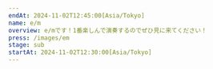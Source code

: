 ```yaml
---
endAt: 2024-11-02T12:45:00[Asia/Tokyo]
name: e/m
overview: e/mです！1番楽しんで演奏するのでぜひ見に来てください！
press: /images/em
stage: sub
startAt: 2024-11-02T12:30:00[Asia/Tokyo]
---
```

